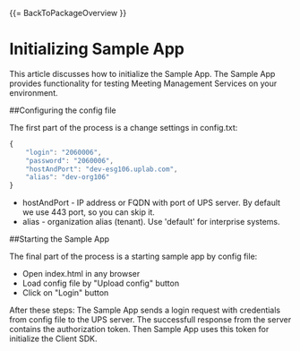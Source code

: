 {{= BackToPackageOverview }}

# Initializing Sample App

This article discusses how to initialize the Sample App.
The Sample App provides functionality for testing Meeting Management Services on your environment.

##Configuring the config file

The first part of the process is a change settings in config.txt:

```javascript
{
    "login": "2060006",
    "password": "2060006",
    "hostAndPort": "dev-esg106.uplab.com",
    "alias": "dev-org106"
}
```


* hostAndPort - IP address or FQDN with port of UPS server. By default we use 443 port, so you can skip it.
* alias - organization alias (tenant). Use 'default' for interprise systems.

##Starting the Sample App

The final part of the process is a starting sample app by config file:

* Open index.html in any browser
* Load config file by "Upload config" button
* Click on "Login" button

After these steps:
The Sample App sends a login request with credentials from config file to the UPS server.
The successfull response from the server contains the authorization token.
Then Sample App uses this token for initialize the Client SDK.